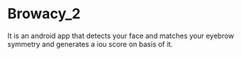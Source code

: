 # Browacy_2
It is an android app that detects your face and matches your eyebrow symmetry and generates a iou score on basis of it.
